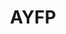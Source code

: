 ---
template: invite-page
title: AYFP
greeting: Welcome, AYFP Crypto Family!
videoURL: https://www.youtube.com/embed/UOESx14TIZY
promoCode: ayfp
---